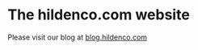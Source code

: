 # The hildenco.com website

Please visit our blog at [blog.hildenco.com](https://blog.hildenco.com)
